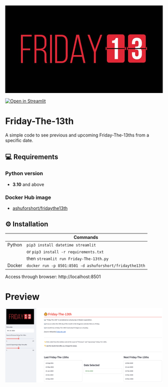 <div align="center">
  
![](Friday-The-13th-Logo.jpg)

</div>

[![Open in Streamlit](https://static.streamlit.io/badges/streamlit_badge_black_white.svg)](https://friday-the-13th.streamlit.app)

# Friday-The-13th
A simple code to see previous and upcoming Friday-The-13ths from a specific date.

## 💻 Requirements

### Python version
* <strong>3.10</strong> and above

### Docker Hub image
* [ashuforshort/fridaythe13th](https://hub.docker.com/r/ashuforshort/fridaythe13th/tags)

## ⚙️ Installation

| | Commands |
| - | - |
| Python | `pip3 install datetime streamlit` |
|| or `pip3 install -r requirements.txt` |
|| then `streamlit run Friday-The-13th.py` |
| Docker | `docker run -p 8501:8501 -d ashuforshort/fridaythe13th` |

Access through browser: http://localhost:8501

# Preview
![](Friday-The-13th-Snippet.png)
